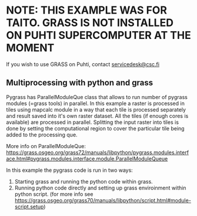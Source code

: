 # NOTE: THIS EXAMPLE WAS FOR TAITO. GRASS IS NOT INSTALLED ON PUHTI SUPERCOMPUTER AT THE MOMENT

If you wish to use GRASS on Puhti, contact servicedesk@csc.fi

## Multiprocessing with python and grass
Pygrass has ParallelModuleQue class that allows to run number of pygrass modules (=grass tools) in parallel. In this example a raster is processed in tiles using mapcalc module in a way that each tile is processed separately and result saved into it's own raster dataset. All the tiles (if enough cores is available) are processed in parallel. Splitting the input raster into tiles is done by setting the computational region to cover the particular tile being added to the processing que. 

More info on ParallelModuleQue: https://grass.osgeo.org/grass72/manuals/libpython/pygrass.modules.interface.html#pygrass.modules.interface.module.ParallelModuleQueue

In this example the pygrass code is run in two ways:

1. Starting grass and running the python code within grass.
2. Running python code directly and setting up grass enviroinment within python script. (for more info see https://grass.osgeo.org/grass70/manuals/libpython/script.html#module-script.setup)
